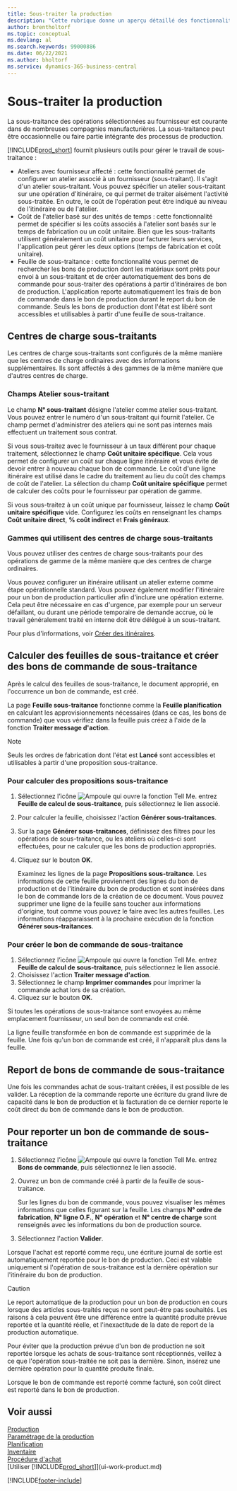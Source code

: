 ```yaml
---
title: Sous-traiter la production
description: "Cette rubrique donne un aperçu détaillé des fonctionnalités étendues de la sous-traitance dans Business\_Central, y compris les champs d’atelier et d’itinéraire."
author: brentholtorf
ms.topic: conceptual
ms.devlang: al
ms.search.keywords: 99000886
ms.date: 06/22/2021
ms.author: bholtorf
ms.service: dynamics-365-business-central
---
```

# Sous-traiter la production

La sous-traitance des opérations sélectionnées au fournisseur est courante dans de nombreuses compagnies manufacturières. La sous-traitance peut être occasionnelle ou faire partie intégrante des processus de production.

[!INCLUDE[prod_short](includes/prod_short.md)] fournit plusieurs outils pour gérer le travail de sous-traitance :  

- Ateliers avec fournisseur affecté : cette fonctionnalité permet de configurer un atelier associé à un fournisseur (sous-traitant). Il s'agit d'un atelier sous-traitant. Vous pouvez spécifier un atelier sous-traitant sur une opération d'itinéraire, ce qui permet de traiter aisément l'activité sous-traitée. En outre, le coût de l'opération peut être indiqué au niveau de l'itinéraire ou de l'atelier.  
- Coût de l'atelier basé sur des unités de temps : cette fonctionnalité permet de spécifier si les coûts associés à l'atelier sont basés sur le temps de fabrication ou un coût unitaire. Bien que les sous-traitants utilisent généralement un coût unitaire pour facturer leurs services, l'application peut gérer les deux options (temps de fabrication et coût unitaire).  
- Feuille de sous-traitance : cette fonctionnalité vous permet de rechercher les bons de production dont les matériaux sont prêts pour envoi à un sous-traitant et de créer automatiquement des bons de commande pour sous-traiter des opérations à partir d'itinéraires de bon de production. L'application reporte automatiquement les frais de bon de commande dans le bon de production durant le report du bon de commande. Seuls les bons de production dont l'état est libéré sont accessibles et utilisables à partir d'une feuille de sous-traitance.  

## Centres de charge sous-traitants  
Les centres de charge sous-traitants sont configurés de la même manière que les centres de charge ordinaires avec des informations supplémentaires. Ils sont affectés à des gammes de la même manière que d'autres centres de charge.  

### Champs Atelier sous-traitant  
Le champ **N° sous-traitant** désigne l'atelier comme atelier sous-traitant. Vous pouvez entrer le numéro d'un sous-traitant qui fournit l'atelier. Ce champ permet d'administrer des ateliers qui ne sont pas internes mais effectuent un traitement sous contrat.  

Si vous sous-traitez avec le fournisseur à un taux différent pour chaque traitement, sélectionnez le champ **Coût unitaire spécifique**. Cela vous permet de configurer un coût sur chaque ligne itinéraire et vous évite de devoir entrer à nouveau chaque bon de commande. Le coût d'une ligne itinéraire est utilisé dans le cadre du traitement au lieu du coût des champs de coût de l'atelier. La sélection du champ **Coût unitaire spécifique** permet de calculer des coûts pour le fournisseur par opération de gamme.  

Si vous sous-traitez à un coût unique par fournisseur, laissez le champ **Coût unitaire spécifique** vide. Configurez les coûts en renseignant les champs **Coût unitaire direct**, **% coût indirect** et **Frais généraux**.  

### Gammes qui utilisent des centres de charge sous-traitants  
Vous pouvez utiliser des centres de charge sous-traitants pour des opérations de gamme de la même manière que des centres de charge ordinaires.  

Vous pouvez configurer un itinéraire utilisant un atelier externe comme étape opérationnelle standard. Vous pouvez également modifier l'itinéraire pour un bon de production particulier afin d'inclure une opération externe. Cela peut être nécessaire en cas d'urgence, par exemple pour un serveur défaillant, ou durant une période temporaire de demande accrue, où le travail généralement traité en interne doit être délégué à un sous-traitant.  

Pour plus d'informations, voir [Créer des itinéraires](production-how-to-create-routings.md).  

## Calculer des feuilles de sous-traitance et créer des bons de commande de sous-traitance  
Après le calcul des feuilles de sous-traitance, le document approprié, en l'occurrence un bon de commande, est créé.  

La page **Feuille sous-traitance** fonctionne comme la **Feuille planification** en calculant les approvisionnements nécessaires (dans ce cas, les bons de commande) que vous vérifiez dans la feuille puis créez à l'aide de la fonction **Traiter message d'action**.  

> [!NOTE]  
>  Seuls les ordres de fabrication dont l'état est **Lancé** sont accessibles et utilisables à partir d'une proposition sous-traitance.  

### Pour calculer des propositions sous-traitance  
1.  Sélectionnez l’icône ![Ampoule qui ouvre la fonction Tell Me.](media/ui-search/search_small.png "Dites-moi ce que vous voulez faire") entrez **Feuille de calcul de sous-traitance**, puis sélectionnez le lien associé.  
2.  Pour calculer la feuille, choisissez l'action **Générer sous-traitances**.  
3.  Sur la page **Générer sous-traitances**, définissez des filtres pour les opérations de sous-traitance, ou les ateliers où celles-ci sont effectuées, pour ne calculer que les bons de production appropriés.  
4.  Cliquez sur le bouton **OK**.  

    Examinez les lignes de la page **Propositions sous-traitance**. Les informations de cette feuille proviennent des lignes du bon de production et de l'itinéraire du bon de production et sont insérées dans le bon de commande lors de la création de ce document. Vous pouvez supprimer une ligne de la feuille sans toucher aux informations d'origine, tout comme vous pouvez le faire avec les autres feuilles. Les informations réapparaissent à la prochaine exécution de la fonction **Générer sous-traitances**.  

### Pour créer le bon de commande de sous-traitance  
1.  Sélectionnez l’icône ![Ampoule qui ouvre la fonction Tell Me.](media/ui-search/search_small.png "Dites-moi ce que vous voulez faire") entrez **Feuille de calcul de sous-traitance**, puis sélectionnez le lien associé.  
2.  Choisissez l'action **Traiter message d'action**.  
3.  Sélectionnez le champ **Imprimer commandes** pour imprimer la commande achat lors de sa création.  
4.  Cliquez sur le bouton **OK**.  

Si toutes les opérations de sous-traitance sont envoyées au même emplacement fournisseur, un seul bon de commande est créé.  

La ligne feuille transformée en bon de commande est supprimée de la feuille. Une fois qu'un bon de commande est créé, il n'apparaît plus dans la feuille.  

## Report de bons de commande de sous-traitance  
Une fois les commandes achat de sous-traitant créées, il est possible de les valider. La réception de la commande reporte une écriture du grand livre de capacité dans le bon de production et la facturation de ce dernier reporte le coût direct du bon de commande dans le bon de production.  

## Pour reporter un bon de commande de sous-traitance  
1.  Sélectionnez l’icône ![Ampoule qui ouvre la fonction Tell Me.](media/ui-search/search_small.png "Dites-moi ce que vous voulez faire") entrez **Bons de commande**, puis sélectionnez le lien associé.  
2.  Ouvrez un bon de commande créé à partir de la feuille de sous-traitance.  

    Sur les lignes du bon de commande, vous pouvez visualiser les mêmes informations que celles figurant sur la feuille. Les champs **N° ordre de fabrication**, **N° ligne O.F.**, **N° opération** et **N° centre de charge** sont renseignés avec les informations du bon de production source.  

3.  Sélectionnez l'action **Valider**.  

Lorsque l'achat est reporté comme reçu, une écriture journal de sortie est automatiquement reportée pour le bon de production. Ceci est valable uniquement si l'opération de sous-traitance est la dernière opération sur l'itinéraire du bon de production.  

> [!CAUTION]  
>  Le report automatique de la production pour un bon de production en cours lorsque des articles sous-traités reçus ne sont peut-être pas souhaités. Les raisons à cela peuvent être une différence entre la quantité produite prévue reportée et la quantité réelle, et l'inexactitude de la date de report de la production automatique.  
>   
>  Pour éviter que la production prévue d'un bon de production ne soit reportée lorsque les achats de sous-traitance sont réceptionnés, veillez à ce que l'opération sous-traitée ne soit pas la dernière. Sinon, insérez une dernière opération pour la quantité produite finale.  

Lorsque le bon de commande est reporté comme facturé, son coût direct est reporté dans le bon de production.  

## Voir aussi  
[Production](production-manage-manufacturing.md)    
[Paramétrage de la production](production-configure-production-processes.md)  
[Planification](production-planning.md)      
[Inventaire](inventory-manage-inventory.md)  
[Procédure d'achat](purchasing-manage-purchasing.md)  
[Utiliser [!INCLUDE[prod_short](includes/prod_short.md)]](ui-work-product.md)


[!INCLUDE[footer-include](includes/footer-banner.md)]